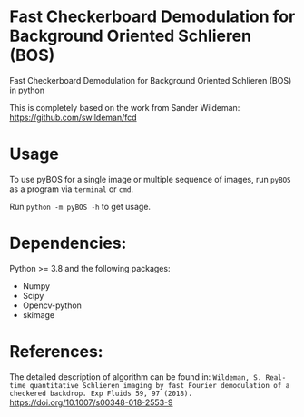 # Fast Checkerboard Demodulation for Background Oriented Schlieren (BOS)
Fast Checkerboard Demodulation for Background Oriented Schlieren (BOS) in python

This is completely based on the work from Sander Wildeman: https://github.com/swildeman/fcd


# Usage
To use pyBOS for a single image or multiple sequence of images, run `pyBOS` as a program via `terminal` or `cmd`.


Run `python -m pyBOS -h` to get usage.

# Dependencies:
Python >= 3.8 and the following packages:

- Numpy
- Scipy
- Opencv-python
- skimage


# References:
The detailed description of algorithm can be found in: 
`Wildeman, S. Real-time quantitative Schlieren imaging by fast Fourier demodulation of a checkered backdrop. Exp Fluids 59, 97 (2018).` https://doi.org/10.1007/s00348-018-2553-9
